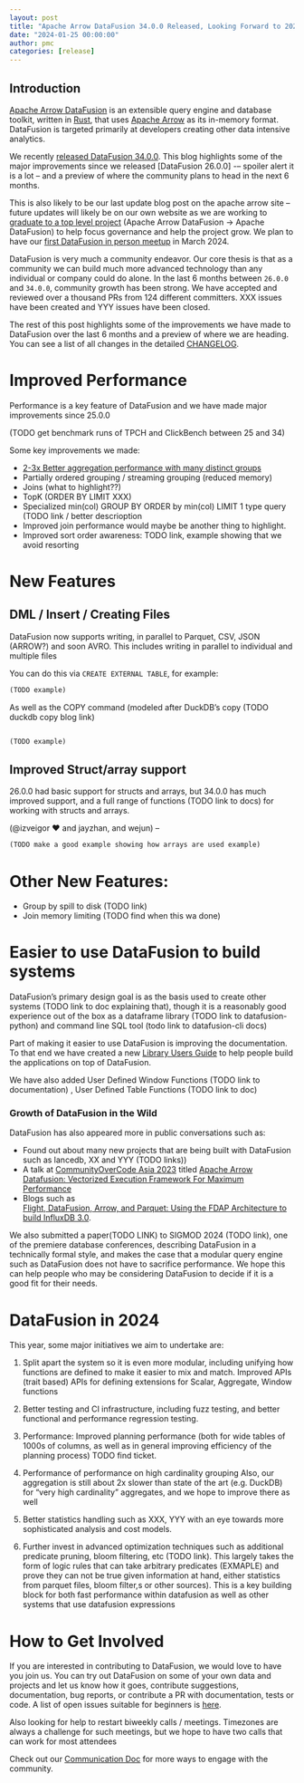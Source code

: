 ```yaml
---
layout: post
title: "Apache Arrow DataFusion 34.0.0 Released, Looking Forward to 2024"
date: "2024-01-25 00:00:00"
author: pmc
categories: [release]
---
```


<!--
{% comment %}
Licensed to the Apache Software Foundation (ASF) under one or more
contributor license agreements.  See the NOTICE file distributed with
this work for additional information regarding copyright ownership.
The ASF licenses this file to you under the Apache License, Version 2.0
(the "License"); you may not use this file except in compliance with
the License.  You may obtain a copy of the License at

http://www.apache.org/licenses/LICENSE-2.0

Unless required by applicable law or agreed to in writing, software
distributed under the License is distributed on an "AS IS" BASIS,
WITHOUT WARRANTIES OR CONDITIONS OF ANY KIND, either express or implied.
See the License for the specific language governing permissions and
limitations under the License.
{% endcomment %}
-->

## Introduction

[Apache Arrow DataFusion] is an extensible query engine and database
toolkit, written in [Rust], that uses [Apache Arrow] as its in-memory
format. DataFusion is targeted primarily at developers creating other data
intensive analytics.


[apache arrow datafusion]: https://arrow.apache.org/datafusion/
[apache arrow]: https://arrow.apache.org
[rust]: https://www.rust-lang.org/

We recently [released DataFusion 34.0.0]. This blog highlights some of the major
improvements since we released [DataFusion 26.0.0] -– spoiler alert it is a lot
–  and a preview of where the community plans to head in the next 6 months.

[Apache Arrow DataFusion 26.0.0]: https://arrow.apache.org/blog/2023/06/24/datafusion-25.0.0/.
[released DataFusion 34.0.0]: https://crates.io/crates/datafusion/34.0.0

This is also likely to be our last update blog post on the apache arrow site –
future updates will likely be on our own website as we are working to [graduate
to a top level project] (Apache Arrow DataFusion → Apache DataFusion) to help
focus governance and help the project grow. We plan to have our [first DataFusion in person meetup] in March 2024.


[graduate to a top level project]: https://github.com/apache/arrow-datafusion/discussions/6475
[first DataFusion in person meetup]: https://github.com/apache/arrow-datafusion/discussions/8522

DataFusion is very much a community endeavor. Our core thesis is that as a
community we can build much more advanced technology than any individual or
company could do alone. In the last 6 months between `26.0.0` and `34.0.0`,
community growth has been strong. We have accepted and reviewed over a
thousand PRs from 124 different committers. XXX issues have been created and YYY issues
have been closed.

<!--
$ git log --pretty=oneline 26.0.0..34.0.0 . | wc -l
     1009

$ git shortlog -sn 26.0.0..34.0.0 . | wc -l
      124
-->

The rest of this post highlights some of the improvements we have made
to DataFusion over the last 6 months and a preview of where we are
heading. You can see a list of all changes in the detailed
[CHANGELOG].

[CHANGELOG]: https://github.com/apache/arrow-datafusion/blob/main/datafusion/CHANGELOG.md

# Improved Performance
Performance is a key feature of DataFusion and we have made major improvements since 25.0.0

(TODO get benchmark runs of TPCH and ClickBench between 25 and 34)

Some key improvements we made:
* [2-3x Better aggregation performance with many distinct groups]
* Partially ordered grouping / streaming grouping (reduced memory)
* Joins (what to highlight??)
* TopK (ORDER BY LIMIT XXX)
* Specialized min(col) GROUP BY <xxx> ORDER by min(col) LIMIT 1 type query (TODO link / better descrioption
* Improved join performance would maybe be another thing to highlight.
* Improved sort order awareness: TODO link, example showing that we avoid resorting

[2-3x Better aggregation performance with many distinct groups]: https://arrow.apache.org/blog/2023/08/05/datafusion_fast_grouping/


# New Features

## DML / Insert / Creating Files

DataFusion now supports writing, in parallel to Parquet, CSV, JSON (ARROW?) and
soon AVRO. This includes writing in parallel to individual and multiple files

You can do this via `CREATE EXTERNAL TABLE`, for example:

```sql
(TODO example)


```

As well as the COPY command (modeled after DuckDB’s copy (TODO duckdb copy blog link)

```sql

(TODO example)
```


## Improved Struct/array support 

26.0.0 had basic support for structs and arrays, but 34.0.0 has much improved
support, and a full range of functions (TODO link to docs) for working with
structs and arrays.

(@izveigor ❤️ and jayzhan, and wejun) –

```sql
(TODO make a good example showing how arrays are used example)
```

# Other New Features:
* Group by spill to disk (TODO link)
* Join memory limiting (TODO find when this wa done)


# Easier to use DataFusion to build systems 

DataFusion’s primary design goal is as the basis used to create other systems
(TODO link to doc explaining that), though it is a reasonably good experience
out of the box as a dataframe library (TODO link to datafusion-python) and
command line SQL tool (todo link to datafusion-cli docs)

Part of making it easier to use DataFusion is improving the documentation. To
that end we have created a new [Library Users Guide] to help people build the
applications on top of DataFusion. 

[Library Users Guide]:https://arrow.apache.org/datafusion/library-user-guide/index.html

We have also added User Defined Window Functions  (TODO link to documentation) , User Defined Table Functions (TODO link to doc)


### Growth of DataFusion in the Wild

DataFusion has also appeared more in public conversations such as:
* Found out about many new projects that are being built with DataFusion such as lancedb, XX and YYY (TODO links))
* A talk at [CommunityOverCode Asia 2023] titled [Apache Arrow Datafusion: Vectorized
Execution Framework For Maximum Performance]
* Blogs such as  
[Flight, DataFusion, Arrow, and Parquet: Using the FDAP Architecture to build InfluxDB 3.0].


[Apache Arrow Datafusion: Vectorized Execution Framework For Maximum Performance]: https://www.youtube.com/watch?v=AJU9rdRNk9I
[CommunityOverCode Asia 2023]: https://www.bagevent.com/event/8432178
[Flight, DataFusion, Arrow, and Parquet: Using the FDAP Architecture to build InfluxDB 3.0]: https://www.influxdata.com/blog/flight-datafusion-arrow-parquet-fdap-architecture-influxdb/

We also submitted a paper(TODO LINK) to SIGMOD 2024 (TODO link), one of the
premiere database conferences, describing DataFusion in a technically formal
style, and makes the case that a modular query engine such as DataFusion does
not have to sacrifice performance. We hope this can help people who may be
considering DataFusion to decide if it is a good fit for their needs.


# DataFusion in 2024

This year, some major initiatives we aim to undertake are:

1. Split apart the system so it is even more modular, including unifying how functions are defined to make it easier to mix and match. Improved APIs (trait based) APIs for defining extensions for Scalar, Aggregate, Window functions

2. Better testing and CI infrastructure, including fuzz testing, and better functional and performance regression testing.
2. Performance: Improved planning performance (both for wide tables of 1000s of columns, as well as in general improving efficiency of the planning process) TODO find ticket.
3. Performance of performance on high cardinality grouping  Also, our aggregation is still about 2x slower than state of the art (e.g. DuckDB) for “very high cardinality” aggregates, and we hope to improve there as well
4. Better statistics handling such as XXX, YYY with an eye towards more sophisticated analysis and cost models.
5. Further invest in advanced optimization techniques such as additional predicate pruning, bloom filtering, etc (TODO link). This largely takes the form of logic rules that can take arbitrary predicates (EXMAPLE) and prove they can not be true given information at hand, either statistics from parquet files, bloom filter,s or other sources). This is a key building block for both fast performance within datafusion as well as other systems that use datafusion expressions




# How to Get Involved

If you are interested in contributing to DataFusion, we would love to have you
join us. You can try out DataFusion on some of your own data and projects and
let us know how it goes, contribute suggestions, documentation, bug reports, or
contribute a PR with documentation, tests or code. A list of open issues
suitable for beginners is [here].

Also  looking for help to restart biweekly calls / meetings. Timezones are always a
challenge for such meetings, but we hope to have two calls that can work for
most attendees

Check out our [Communication Doc] for more ways to engage with the
community.

[here]: https://github.com/apache/arrow-datafusion/issues?q=is%3Aissue+is%3Aopen+label%3A%22good+first+issue%22
[communication doc]: https://arrow.apache.org/datafusion/contributor-guide/communication.html
